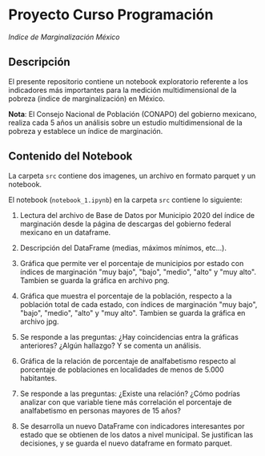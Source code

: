 # Proyecto Curso Programación

*Indice de Marginalización México*

## Descripción

El presente repositorio contiene un notebook exploratorio referente a los indicadores más importantes para la medición multidimensional de la pobreza (indice de marginalización) en México.

**Nota**: El Consejo Nacional de Población (CONAPO) del gobierno mexicano, realiza cada 5 años un análisis sobre un estudio multidimensional de la pobreza y establece un índice de marginación.

## Contenido del Notebook

La carpeta `src` contiene dos imagenes, un archivo en formato parquet y un notebook.

El notebook (`notebook_1.ipynb`) en la carpeta `src` contiene lo siguiente:

1. Lectura del archivo de Base de Datos por Municipio 2020 del índice de marginación desde la página de descargas del gobierno federal mexicano en un dataframe. 

2. Descripción del DataFrame (medias, máximos mínimos, etc...).

3. Gráfica que permite ver el porcentaje de municipios por estado con índices de marginación "muy bajo", "bajo", "medio", "alto" y "muy alto". Tambien se guarda la gráfica en archivo png.

4. Gráfica que muestra el porcentaje de la población, respecto a la población total de cada estado, con índices de marginación "muy bajo", "bajo", "medio", "alto" y "muy alto". Tambien se guarda la gráfica en archivo jpg.

5. Se responde a las preguntas: ¿Hay coincidencias entra la gráficas anteriores?  ¿Algún hallazgo? Y se comenta un análisis.

6. Gráfica de la relación de porcentaje de analfabetismo respecto al porcentaje de poblaciones en localidades de menos de 5.000 habitantes.

7. Se responde a las preguntas: ¿Existe una relación? ¿Cómo podrías analizar con que variable tiene más correlación el porcentaje de analfabetismo en personas mayores de 15 años?

8. Se desarrolla un nuevo DataFrame con indicadores interesantes por estado que se obtienen de los datos a nivel municipal. Se justifican las decisiones, y se guarda el nuevo dataframe en formato parquet.
